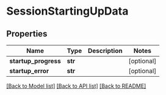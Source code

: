 # SessionStartingUpData

## Properties
Name | Type | Description | Notes
------------ | ------------- | ------------- | -------------
**startup_progress** | **str** |  | [optional] 
**startup_error** | **str** |  | [optional] 

[[Back to Model list]](../README.md#documentation-for-models) [[Back to API list]](../README.md#documentation-for-api-endpoints) [[Back to README]](../README.md)


